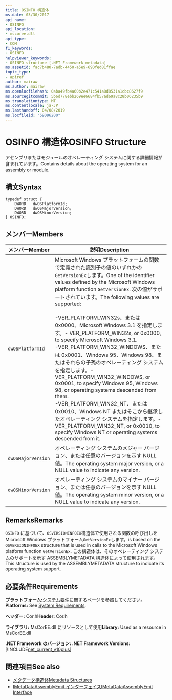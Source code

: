 ```yaml
---
title: OSINFO 構造体
ms.date: 03/30/2017
api_name:
- OSINFO
api_location:
- mscoree.dll
api_type:
- COM
f1_keywords:
- OSINFO
helpviewer_keywords:
- OSINFO structure [.NET Framework metadata]
ms.assetid: fac7b480-7adb-4450-a5e9-690fed81ffae
topic_type:
- apiref
author: mairaw
ms.author: mairaw
ms.openlocfilehash: 0aba49fb4a60b2e471c541a8d8531a1cbc8627f9
ms.sourcegitcommit: 5b6d778ebb269ee6684fb57ad69a8c28b06235b9
ms.translationtype: MT
ms.contentlocale: ja-JP
ms.lasthandoff: 04/08/2019
ms.locfileid: "59096200"
---
```

# <a name="osinfo-structure"></a><span data-ttu-id="ac6f2-102">OSINFO 構造体</span><span class="sxs-lookup"><span data-stu-id="ac6f2-102">OSINFO Structure</span></span>
<span data-ttu-id="ac6f2-103">アセンブリまたはモジュールのオペレーティング システムに関する詳細情報が含まれています。</span><span class="sxs-lookup"><span data-stu-id="ac6f2-103">Contains details about the operating system for an assembly or module.</span></span>  
  
## <a name="syntax"></a><span data-ttu-id="ac6f2-104">構文</span><span class="sxs-lookup"><span data-stu-id="ac6f2-104">Syntax</span></span>  
  
```  
typedef struct {  
    DWORD   dwOSPlatformId;  
    DWORD   dwOSMajorVersion;   
    DWORD   dwOSMinorVersion;   
} OSINFO;  
```  
  
## <a name="members"></a><span data-ttu-id="ac6f2-105">メンバー</span><span class="sxs-lookup"><span data-stu-id="ac6f2-105">Members</span></span>  
  
|<span data-ttu-id="ac6f2-106">メンバー</span><span class="sxs-lookup"><span data-stu-id="ac6f2-106">Member</span></span>|<span data-ttu-id="ac6f2-107">説明</span><span class="sxs-lookup"><span data-stu-id="ac6f2-107">Description</span></span>|  
|------------|-----------------|  
|`dwOSPlatformId`|<span data-ttu-id="ac6f2-108">Microsoft Windows プラットフォームの関数で定義された識別子の値のいずれかの`GetVersionEx`します。</span><span class="sxs-lookup"><span data-stu-id="ac6f2-108">One of the identifier values defined by the Microsoft Windows platform function `GetVersionEx`.</span></span> <span data-ttu-id="ac6f2-109">次の値がサポートされています。</span><span class="sxs-lookup"><span data-stu-id="ac6f2-109">The following values are supported:</span></span><br /><br /> <span data-ttu-id="ac6f2-110">-VER_PLATFORM_WIN32s、または 0x0000、Microsoft Windows 3.1 を指定します。</span><span class="sxs-lookup"><span data-stu-id="ac6f2-110">-   VER_PLATFORM_WIN32s, or 0x0000, to specify Microsoft Windows 3.1.</span></span><br /><span data-ttu-id="ac6f2-111">-VER_PLATFORM_WIN32_WINDOWS、または 0x0001、Windows 95、Windows 98、またはそれらの子孫のオペレーティング システムを指定します。</span><span class="sxs-lookup"><span data-stu-id="ac6f2-111">-   VER_PLATFORM_WIN32_WINDOWS, or 0x0001, to specify Windows 95, Windows 98, or operating systems descended from them.</span></span><br /><span data-ttu-id="ac6f2-112">-VER_PLATFORM_WIN32_NT、または 0x0010、Windows NT またはそこから継承したオペレーティング システムを指定します。</span><span class="sxs-lookup"><span data-stu-id="ac6f2-112">-   VER_PLATFORM_WIN32_NT, or 0x0010, to specify Windows NT or operating systems descended from it.</span></span>|  
|`dwOSMajorVersion`|<span data-ttu-id="ac6f2-113">オペレーティング システムのメジャー バージョン、または任意のバージョンを示す NULL 値。</span><span class="sxs-lookup"><span data-stu-id="ac6f2-113">The operating system major version, or a NULL value to indicate any version.</span></span>|  
|`dwOSMinorVersion`|<span data-ttu-id="ac6f2-114">オペレーティング システムのマイナー バージョン、または任意のバージョンを示す NULL 値。</span><span class="sxs-lookup"><span data-stu-id="ac6f2-114">The operating system minor version, or a NULL value to indicate any version.</span></span>|  
  
## <a name="remarks"></a><span data-ttu-id="ac6f2-115">Remarks</span><span class="sxs-lookup"><span data-stu-id="ac6f2-115">Remarks</span></span>  
 `OSINFO` <span data-ttu-id="ac6f2-116">に基づいて、`OSVERSIONINFOEX`構造体で使用される関数の呼び出しを Microsoft Windows プラットフォーム`GetVersionEx`します。</span><span class="sxs-lookup"><span data-stu-id="ac6f2-116">is based on the `OSVERSIONINFOEX` structure that is used in calls to the Microsoft Windows platform function `GetVersionEx`.</span></span> <span data-ttu-id="ac6f2-117">この構造体は、そのオペレーティング システムのサポートを示す ASSEMBLYMETADATA 構造体によって使用されます。</span><span class="sxs-lookup"><span data-stu-id="ac6f2-117">This structure is used by the ASSEMBLYMETADATA structure to indicate its operating system support.</span></span>  
  
## <a name="requirements"></a><span data-ttu-id="ac6f2-118">必要条件</span><span class="sxs-lookup"><span data-stu-id="ac6f2-118">Requirements</span></span>  
 <span data-ttu-id="ac6f2-119">**プラットフォーム:**[システム要件](../../../../docs/framework/get-started/system-requirements.md)に関するページを参照してください。</span><span class="sxs-lookup"><span data-stu-id="ac6f2-119">**Platforms:** See [System Requirements](../../../../docs/framework/get-started/system-requirements.md).</span></span>  
  
 <span data-ttu-id="ac6f2-120">**ヘッダー:** Cor.h</span><span class="sxs-lookup"><span data-stu-id="ac6f2-120">**Header:** Cor.h</span></span>  
  
 <span data-ttu-id="ac6f2-121">**ライブラリ:** MsCorEE.dll にリソースとして使用</span><span class="sxs-lookup"><span data-stu-id="ac6f2-121">**Library:** Used as a resource in MsCorEE.dll</span></span>  
  
 **<span data-ttu-id="ac6f2-122">.NET Framework のバージョン: </span><span class="sxs-lookup"><span data-stu-id="ac6f2-122">.NET Framework Versions:</span></span>** [!INCLUDE[net_current_v10plus](../../../../includes/net-current-v10plus-md.md)]  
  
## <a name="see-also"></a><span data-ttu-id="ac6f2-123">関連項目</span><span class="sxs-lookup"><span data-stu-id="ac6f2-123">See also</span></span>

- [<span data-ttu-id="ac6f2-124">メタデータ構造体</span><span class="sxs-lookup"><span data-stu-id="ac6f2-124">Metadata Structures</span></span>](../../../../docs/framework/unmanaged-api/metadata/metadata-structures.md)
- [<span data-ttu-id="ac6f2-125">IMetaDataAssemblyEmit インターフェイス</span><span class="sxs-lookup"><span data-stu-id="ac6f2-125">IMetaDataAssemblyEmit Interface</span></span>](../../../../docs/framework/unmanaged-api/metadata/imetadataassemblyemit-interface.md)
